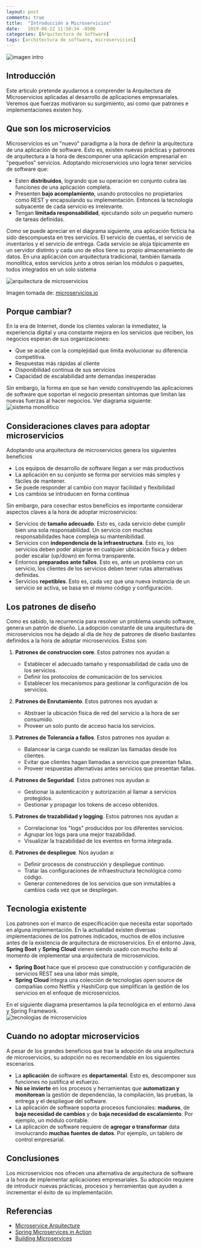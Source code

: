 ```yaml
---
layout: post
comments: true
title:  "Introducción a Microservicios"
date:   2019-08-22 11:50:34 -0500
categories: [Arquitectura de Software]
tags: [architectura de software, microservicios]
---
```

![imagen intro](/assets/2019-08-23-introduccion-microservicios/art-artificial-intelligence-blackboard-355948.jpg)

## Introducción
Este articulo pretende ayudarnos a comprender la Arquitectura de Microservicios aplicadas al desarrollo de aplicaciones empresariales. Veremos que fuerzas motivaron su surgimiento, así como que patrones e implementaciones existen hoy.

## Que son los microservicios

Microservicios es un "nuevo" paradigma a la hora de definir la arquitectura de una aplicación de software. Esto es, existen nuevas prácticas y patrones de arquitectura a la hora de descomponer una aplicación empresarial en "pequeños" servicios. Adoptando microservicios uno logra tener servicios de software que:

* Esten **distribuidos**, logrando que su operación en conjunto cubra las funciones de una aplicación completa.
* Presenten **bajo acomplamiento**, usando protocolos no propietarios como REST y encapsulando su implementación. Entonces la tecnología subyacente de cada servicio es irrelevante.
* Tengan **limitada responsabilidad**, ejecutando solo un pequeño numero de tareas definidas. 

Como se puede apreciar en el diagrama siguiente, una aplicación ficticia ha sido descompuesta en tres servicios. El servicio de cuentas, el servicio de inventarios y el servicio de entrega. Cada servicio se aloja típicamente en un servidor distinto y cada uno de ellos tiene su propio almacenamiento de datos. En una aplicación con arquitectura tradicional, también llamada monolítica, estos servicios junto a otros serían los módulos o paquetes, todos integrados en un solo sistema

![arquitectura de microservicios](/assets/2019-08-23-introduccion-microservicios/microservice_architecture.png)

Imagen tomada de: [microservicios.io](https://microservices.io/patterns/microservices.html)


## Porque cambiar?
En la era de Internet, donde los clientes valoran la inmediatez, la experiencia digital y una constante mejora en los servicios que reciben, los negocios esperan de sus organizaciones:
* Que se acabe con la complejidad que limita evolucionar su diferencia competitiva.
* Respuestas más rápidas al cliente
* Disponibilidad continua de sus servicios
* Capacidad de escalabilidad ante demandas inesperadas


Sin embargo, la forma en que se han venido construyendo las aplicaciones de software que soportan el negocio presentan síntomas que limitan las nuevas fuerzas al hacer negocios. Ver diagrama siguiente:
![sistema monolitico](/assets/2019-08-23-introduccion-microservicios/sistema_monolitico.png)


## Consideraciones claves para adoptar microservicios
Adoptando una arquitectura de microservicios genera los siguientes beneficios
* Los equipos de desarrollo de software llegan a ser más productivos
* La aplicación en su conjunto se forma por servicios más simples y fáciles de mantener.
* Se puede responder al cambio con mayor facilidad y flexibilidad
* Los cambios se introducen en forma continua

Sin embargo, para cosechar estos beneficios es importante considerar aspectos claves a la hora de adoptar microservicios:
* Servicios de **tamaño adecuado**. Esto es, cada servicio debe cumplir bien una sola responsabilidad. Un servicio con muchas responsabilidades hace compleja su mantenibilidad. 
* Servicios con **independencia de la infraestructura**. Esto es, los servicios deben poder alojarse en cualquier ubicación física y deben poder escalar (up/down) en forma transparente.
* Entornos **preparados ante fallos**. Esto es, ante un problema con un servicio, los clientes de los servicios deben tener rutas alternativas definidas. 
* Servicios **repetibles**. Esto es, cada vez que una nueva instancia de un servicio se activa, se basa en el mismo código y configuración.



## Los patrones de diseño
Como es sabido, la recurrencia para resolver un problema usando software, genera un patrón de diseño. La adopción constante de una arquitectura de microservicios nos ha dejado al día de hoy de patrones de diseño bastantes definidos a la hora de adoptar microservicios. Estos son:

1. **Patrones de construccion core**. Estos patrones nos ayudan a: 
    * Establecer el adecuado tamaño y responsabilidad de cada uno de los servicios. 
    * Definir los protocolos de comunicación de los servicios
    * Establecer los mecanismos para gestionar la configuración de los servicios.

2. **Patrones de Enrutamiento**. Estos patrones nos ayudan a: 
    * Abstraer la ubicación física de red del servicio a la hora de ser consumido. 
    * Proveer un solo punto de acceso hacia los servicios. 
3. **Patrones de Tolerancia a fallos**. Estos patrones nos ayudan a:
    * Balancear la carga cuando se realizan las llamadas desde los clientes. 
    * Evitar que clientes hagan llamadas a servicios que presentan fallas. 
    * Proveer respuestas alternativas antes servicios que presentan fallas.
4. **Patrones de Seguridad**. Estos patrones nos ayudan a:
    * Gestionar la autenticación y autorización  al llamar a servicios protegidos.
    * Gestionar y propagar los tokens de acceso obtenidos.
5. **Patrones de trazabilidad y logging**. Estos patrones nos ayudan a: 
    * Correlacionar los "logs" producidos por los diferentes servicios. 
    * Agrupar los logs para una mejor trazabilidad. 
    * Visualizar la trazabilidad de los eventos en forma integrada. 
6. **Patrones de despliegue**. Nos ayudan a: 
    * Definir procesos de construcción y despliegue continuo. 
    * Tratar las configuraciones de infraestructura tecnológica como código.
    * Generar contenedores de los servicios que son inmutables a cambios cada vez que se despliegan.



## Tecnologia existente

Los patrones son el marco de especificación que necesita estar soportado en alguna implementación. En la actualidad existen diversas implementaciones de los patrones indicados, muchos de ellos inclusive antes de la existencia de arquitectura de microservicios. En el entorno Java, **Spring Boot** y **Spring Cloud** vienen siendo usado con mucho éxito al momento de implementar una arquitectura de microservicios. 

* **Spring Boot** hace que el proceso que construcción y configuración de servicios REST sea una labor más simple,
* **Spring Cloud** integra una colección de tecnologías open source de compañías como Netflix y HashiCorp que simplifican la gestión de los servicios en el enfoque de microservicios.


En el siguiente diagrama presentamos la pila tecnológica en el entorno Java y Spring Framework.  
![tecnologias de microservicios](/assets/2019-08-23-introduccion-microservicios/tecnologia_microservicios.png)



## Cuando no adoptar microservicios

A pesar de los grandes beneficios que trae la adopción de una arquitectura de microservicios, su adopción no es recomendable en los siguientes escenarios.
* La **aplicación** de software es **departamental**. Esto es, descomponer sus funciones no justifica el esfuerzo.
* **No se invierte** en los procesos y herramientas que **automatizan y monitorean** la gestión de dependencias, la compilación, las pruebas, la entrega y el despliegue del software.
* La aplicación de software soporta procesos funcionales: **maduros**, de **baja necesidad de cambios** y de **baja necesidad de escalamiento**. Por ejemplo, un módulo contable. 
* La aplicación de software requiere de **agregar o transformar** data involucrando **muchas fuentes de datos**. Por ejemplo, un tablero de control empresarial. 

## Conclusiones
Los microservicios nos ofrecen una alternativa de arquitectura de software a la hora de implementar aplicaciones empresariales. Su adopción requiere de introducir nuevas prácticas, procesos y herramientas que ayuden a incrementar el éxito de su implementación.

## Referencias
* [Microservice Arquitecture](https://microservices.io/)
* [Spring Microservices in Action](https://www.manning.com/books/spring-microservices-in-action)
* [Building Microservices](https://www.oreilly.com/library/view/building-microservices/9781491950340/)